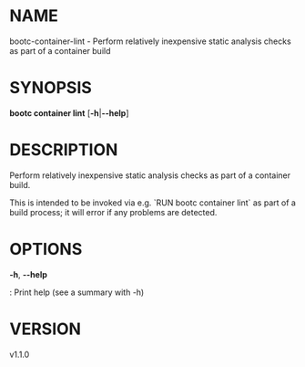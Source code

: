 # NAME

bootc-container-lint - Perform relatively inexpensive static analysis
checks as part of a container build

# SYNOPSIS

**bootc container lint** \[**-h**\|**\--help**\]

# DESCRIPTION

Perform relatively inexpensive static analysis checks as part of a
container build.

This is intended to be invoked via e.g. \`RUN bootc container lint\` as
part of a build process; it will error if any problems are detected.

# OPTIONS

**-h**, **\--help**

:   Print help (see a summary with -h)

# VERSION

v1.1.0
